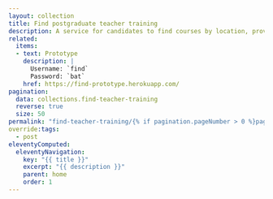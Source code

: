 ```yaml
---
layout: collection
title: Find postgraduate teacher training
description: A service for candidates to find courses by location, provider or subject
related:
  items:
  - text: Prototype
    description: |
      Username: `find`
      Password: `bat`
    href: https://find-prototype.herokuapp.com/
pagination:
  data: collections.find-teacher-training
  reverse: true
  size: 50
permalink: "find-teacher-training/{% if pagination.pageNumber > 0 %}page/{{ pagination.pageNumber + 1 }}{% endif %}/"
override:tags:
  - post
eleventyComputed:
  eleventyNavigation:
    key: "{{ title }}"
    excerpt: "{{ description }}"
    parent: home
    order: 1
---
```

